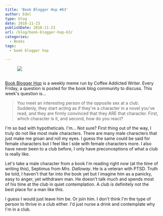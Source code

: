 ```yaml
---
title: 'Book Blogger Hop #63'
author: Edel
type: blog
date: 2018-11-23
publishDate: 2018-11-23
url: /blog/book-blogger-hop-63/
categories:
  - Books
tags:
  - book blogger hop

---
```

<figure><a rel="_nofollow" href="http://www.coffeeaddictedwriter.com/p/blog-page.html"><img src="https://i1.wp.com/3.bp.blogspot.com/-2bKizvp-A9w/WEjGAM4OjJI/AAAAAAAAV50/nU3xHQNtvSQQ8dRsB8OueG061E99KPrYACLcB/s1600/Book%2BBlogger%2BHop%2B%2528Final%2529.png?w=663&#038;ssl=1" data-recalc-dims="1" /></a></figure> 

<a rel="_nofollow" href="http://www.coffeeaddictedwriter.com/p/blog-page.html"></a>

<a rel="_nofollow" href="http://www.coffeeaddictedwriter.com/p/blog-page.html"><br /> </a><a rel="_nofollow" href="http://www.coffeeaddictedwriter.com/p/blog-page.html">Book Blogger Hop</a> is a weekly meme run by Coffee Addicted Writer. Every Friday, a question is posted for the book blog community to discuss. This week's question is&#8230;

> You meet an interesting person of the opposite sex at a club. Suddenly, they start acting as if they're a character in a novel you've read, and they are firmly convinced that they ARE that character. First, which character is it, and second, how do you react?

I'm so bad with hypotheticals. I'm... Not sure? First thing out of the way, I truly do not like most male characters. There are many male characters that just make me groan and roll my eyes. I guess the same could be said for female characters but I feel like I side with female characters more. I also have never been to a club before, I only have preconceptions of what a club is really like.

Let's take a male character from a book I'm reading right now (at the time of writing this), Septimus from *Mrs. Dalloway*. He is a veteran with PTSD. Truth be told, I haven't that far into the book yet but I imagine him as a panicky, easy to anger, yet withdrawn man. He doesn't talk much and spends most of his time at the club in quiet contemplation. A club is definitely not the best place for a man like this.

I guess I would just leave him be. Or join him. I don't think I'm the type of person to thrive in a club either. I'd just nurse a drink and contemplate why I'm in a club.
